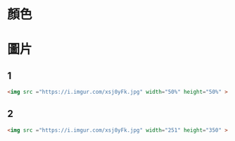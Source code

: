 # 顏色
# 圖片
## 1
~~~md
<img src ="https://i.imgur.com/xsj0yFk.jpg" width="50%" height="50%" >
~~~
## 2
~~~md
<img src ="https://i.imgur.com/xsj0yFk.jpg" width="251" height="350" >
~~~